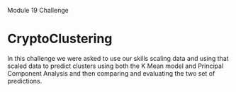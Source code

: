 Module 19 Challenge 

# CryptoClustering

In this challenge we were asked to use our skills scaling data and using that scaled data to predict clusters using both the K Mean model and Principal Component Analysis and then comparing and evaluating the two set of predictions.